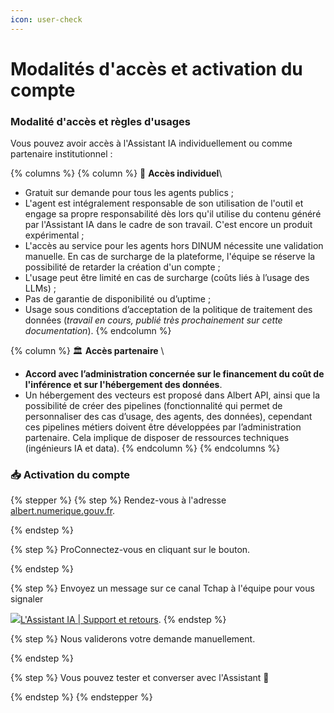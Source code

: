 ```yaml
---
icon: user-check
---
```


# Modalités d'accès et activation du compte

### Modalité d'accès et règles d'usages&#x20;

Vous pouvez avoir accès à l'Assistant IA individuellement ou comme partenaire institutionnel :&#x20;



{% columns %}
{% column %}
👤 **Accès individuel**\


* Gratuit sur demande pour tous les agents publics ;
* L'agent est intégralement responsable de son utilisation de l'outil et engage sa propre responsabilité dès lors qu'il utilise du contenu généré par l'Assistant IA dans le cadre de son travail. C'est encore un produit expérimental ;
* L'accès au service pour les agents hors DINUM nécessite une validation manuelle. En cas de surcharge de la plateforme, l'équipe se réserve la possibilité de retarder la création d'un compte ;
* L'usage peut être limité en cas de surcharge (coûts liés à l’usage des LLMs) ;
* Pas de garantie de disponibilité ou d’uptime ;
* Usage sous conditions d’acceptation de la politique de traitement des données (_travail en cours, publié très prochainement sur cette documentation_).
{% endcolumn %}

{% column %}
🏛️ **Accès partenaire** \


* **Accord avec l’administration concernée sur le financement du coût de l'inférence et sur l'hébergement des données**.
* Un hébergement des vecteurs est proposé dans Albert API, ainsi que la possibilité de créer des pipelines (fonctionnalité qui permet de personnaliser des cas d’usage, des agents, des données), cependant ces pipelines métiers doivent être développées par l’administration partenaire. Cela implique de disposer de ressources techniques (ingénieurs IA et data).&#x20;
{% endcolumn %}
{% endcolumns %}



### **📥 Activation du compte**&#x20;

{% stepper %}
{% step %}
Rendez-vous à l'adresse [albert.numerique.gouv.fr](http://albert.numerique.gouv.fr/).


{% endstep %}

{% step %}
ProConnectez-vous en cliquant sur le bouton.&#x20;


{% endstep %}

{% step %}
Envoyez un message sur ce canal Tchap à l'équipe pour vous signaler

&#x20; [![](https://matrix.agent.dinum.tchap.gouv.fr/_matrix/media/v3/thumbnail/matrix.agent.dinum.tchap.gouv.fr/0ec0d5ddd5bdca1545df9b1e83865519b5f7109f1829450108316418048?width=24\&height=24\&method=crop)L'Assistant IA | Support et retours](https://tchap.gouv.fr/#/room/!gpLYRJyIwdkcHBGYeC:agent.dinum.tchap.gouv.fr).
{% endstep %}

{% step %}
Nous validerons votre demande manuellement.

&#x20;
{% endstep %}

{% step %}
Vous pouvez tester et converser avec l'Assistant 💬


{% endstep %}
{% endstepper %}

